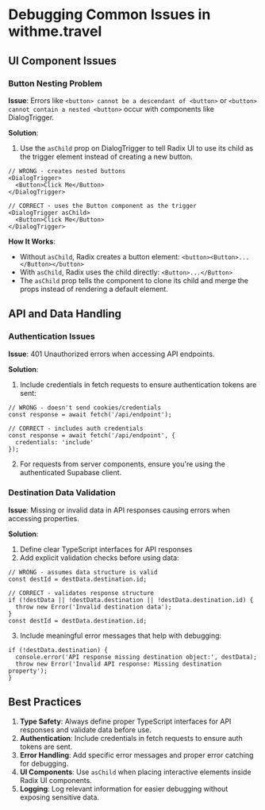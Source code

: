 # Debugging Common Issues in withme.travel

## UI Component Issues

### Button Nesting Problem

**Issue**: Errors like `<button> cannot be a descendant of <button>` or `<button> cannot contain a nested <button>` occur with components like DialogTrigger.

**Solution**: 
1. Use the `asChild` prop on DialogTrigger to tell Radix UI to use its child as the trigger element instead of creating a new button.

```tsx
// WRONG - creates nested buttons
<DialogTrigger>
  <Button>Click Me</Button>
</DialogTrigger>

// CORRECT - uses the Button component as the trigger
<DialogTrigger asChild>
  <Button>Click Me</Button>
</DialogTrigger>
```

**How It Works**: 
- Without `asChild`, Radix creates a button element: `<button><Button>...</Button></button>`
- With `asChild`, Radix uses the child directly: `<Button>...</Button>`
- The `asChild` prop tells the component to clone its child and merge the props instead of rendering a default element.

## API and Data Handling

### Authentication Issues

**Issue**: 401 Unauthorized errors when accessing API endpoints.

**Solution**:
1. Include credentials in fetch requests to ensure authentication tokens are sent:

```tsx
// WRONG - doesn't send cookies/credentials
const response = await fetch('/api/endpoint');

// CORRECT - includes auth credentials
const response = await fetch('/api/endpoint', {
  credentials: 'include'
});
```

2. For requests from server components, ensure you're using the authenticated Supabase client.

### Destination Data Validation

**Issue**: Missing or invalid data in API responses causing errors when accessing properties.

**Solution**:
1. Define clear TypeScript interfaces for API responses
2. Add explicit validation checks before using data:

```tsx
// WRONG - assumes data structure is valid
const destId = destData.destination.id;

// CORRECT - validates response structure
if (!destData || !destData.destination || !destData.destination.id) {
  throw new Error('Invalid destination data');
}
const destId = destData.destination.id;
```

3. Include meaningful error messages that help with debugging:

```tsx
if (!destData.destination) {
  console.error('API response missing destination object:', destData);
  throw new Error('Invalid API response: Missing destination property');
}
```

## Best Practices

1. **Type Safety**: Always define proper TypeScript interfaces for API responses and validate data before use.
2. **Authentication**: Include credentials in fetch requests to ensure auth tokens are sent.
3. **Error Handling**: Add specific error messages and proper error catching for debugging.
4. **UI Components**: Use `asChild` when placing interactive elements inside Radix UI components.
5. **Logging**: Log relevant information for easier debugging without exposing sensitive data.

